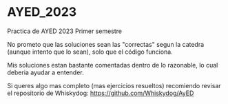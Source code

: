 # AYED_2023
Practica de AYED 2023 Primer semestre

No prometo que las soluciones sean las "correctas" segun la catedra (aunque intento que lo sean), solo que el código funciona.

Mis soluciones estan bastante comentadas dentro de lo razonable, lo cual deberia ayudar a entender.

Si queres algo mas completo (mas ejercicios resueltos) recomiendo revisar el repositorio de Whiskydog: https://github.com/Whiskydog/AyED
